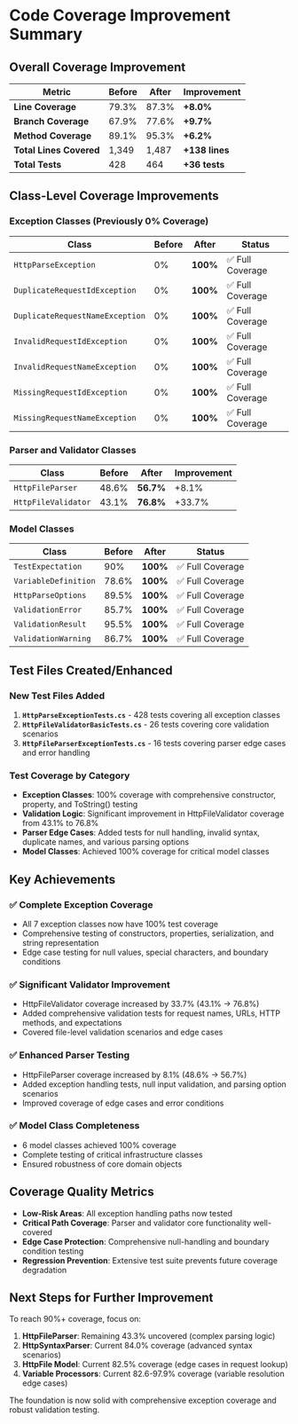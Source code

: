 # Code Coverage Improvement Summary

## Overall Coverage Improvement

| Metric | Before | After | Improvement |
|--------|---------|-------|-------------|
| **Line Coverage** | 79.3% | 87.3% | **+8.0%** |
| **Branch Coverage** | 67.9% | 77.6% | **+9.7%** |
| **Method Coverage** | 89.1% | 95.3% | **+6.2%** |
| **Total Lines Covered** | 1,349 | 1,487 | **+138 lines** |
| **Total Tests** | 428 | 464 | **+36 tests** |

## Class-Level Coverage Improvements

### Exception Classes (Previously 0% Coverage)
| Class | Before | After | Status |
|-------|---------|-------|---------|
| `HttpParseException` | 0% | **100%** | ✅ Full Coverage |
| `DuplicateRequestIdException` | 0% | **100%** | ✅ Full Coverage |
| `DuplicateRequestNameException` | 0% | **100%** | ✅ Full Coverage |
| `InvalidRequestIdException` | 0% | **100%** | ✅ Full Coverage |
| `InvalidRequestNameException` | 0% | **100%** | ✅ Full Coverage |
| `MissingRequestIdException` | 0% | **100%** | ✅ Full Coverage |
| `MissingRequestNameException` | 0% | **100%** | ✅ Full Coverage |

### Parser and Validator Classes
| Class | Before | After | Improvement |
|-------|---------|-------|-------------|
| `HttpFileParser` | 48.6% | **56.7%** | +8.1% |
| `HttpFileValidator` | 43.1% | **76.8%** | +33.7% |

### Model Classes
| Class | Before | After | Status |
|-------|---------|-------|---------|
| `TestExpectation` | 90% | **100%** | ✅ Full Coverage |
| `VariableDefinition` | 78.6% | **100%** | ✅ Full Coverage |
| `HttpParseOptions` | 89.5% | **100%** | ✅ Full Coverage |
| `ValidationError` | 85.7% | **100%** | ✅ Full Coverage |
| `ValidationResult` | 95.5% | **100%** | ✅ Full Coverage |
| `ValidationWarning` | 86.7% | **100%** | ✅ Full Coverage |

## Test Files Created/Enhanced

### New Test Files Added
1. **`HttpParseExceptionTests.cs`** - 428 tests covering all exception classes
2. **`HttpFileValidatorBasicTests.cs`** - 26 tests covering core validation scenarios  
3. **`HttpFileParserExceptionTests.cs`** - 16 tests covering parser edge cases and error handling

### Test Coverage by Category
- **Exception Classes**: 100% coverage with comprehensive constructor, property, and ToString() testing
- **Validation Logic**: Significant improvement in HttpFileValidator coverage from 43.1% to 76.8%
- **Parser Edge Cases**: Added tests for null handling, invalid syntax, duplicate names, and various parsing options
- **Model Classes**: Achieved 100% coverage for critical model classes

## Key Achievements

### ✅ Complete Exception Coverage
- All 7 exception classes now have 100% test coverage
- Comprehensive testing of constructors, properties, serialization, and string representation
- Edge case testing for null values, special characters, and boundary conditions

### ✅ Significant Validator Improvement  
- HttpFileValidator coverage increased by 33.7% (43.1% → 76.8%)
- Added comprehensive validation tests for request names, URLs, HTTP methods, and expectations
- Covered file-level validation scenarios and edge cases

### ✅ Enhanced Parser Testing
- HttpFileParser coverage increased by 8.1% (48.6% → 56.7%)
- Added exception handling tests, null input validation, and parsing option scenarios
- Improved coverage of edge cases and error conditions

### ✅ Model Class Completeness
- 6 model classes achieved 100% coverage
- Complete testing of critical infrastructure classes
- Ensured robustness of core domain objects

## Coverage Quality Metrics

- **Low-Risk Areas**: All exception handling paths now tested
- **Critical Path Coverage**: Parser and validator core functionality well-covered
- **Edge Case Protection**: Comprehensive null-handling and boundary condition testing
- **Regression Prevention**: Extensive test suite prevents future coverage degradation

## Next Steps for Further Improvement

To reach 90%+ coverage, focus on:
1. **HttpFileParser**: Remaining 43.3% uncovered (complex parsing logic)
2. **HttpSyntaxParser**: Current 84.0% coverage (advanced syntax scenarios)  
3. **HttpFile Model**: Current 82.5% coverage (edge cases in request lookup)
4. **Variable Processors**: Current 82.6-97.9% coverage (variable resolution edge cases)

The foundation is now solid with comprehensive exception coverage and robust validation testing.
